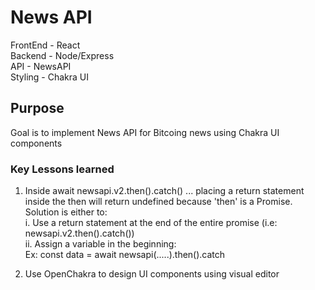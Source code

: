 # News API

FrontEnd - React <br />
Backend - Node/Express <br />
API - NewsAPI <br />
Styling - Chakra UI <br />

## Purpose

Goal is to implement News API for Bitcoing news using Chakra UI components <br />

### Key Lessons learned

1. Inside await newsapi.v2.then().catch() ... placing a return statement inside the then will return undefined because 'then' is a Promise. <br />
   Solution is either to: <br />
   i. Use a return statement at the end of the entire promise (i.e: newsapi.v2.then().catch()) <br />
   ii. Assign a variable in the beginning: <br />
   Ex: const data = await newsapi(.....).then().catch

2. Use OpenChakra to design UI components using visual editor
